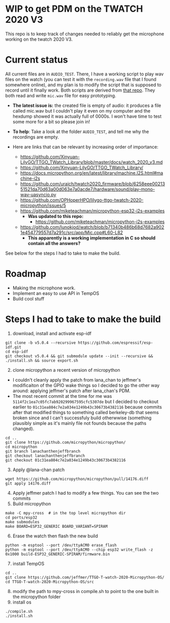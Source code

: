 # WIP to get PDM on the TWATCH 2020 V3

This repo is to keep track of changes needed to reliably get the microphone working on the twatch 2020 V3.

# Current status
All current files are in `AUDIO_TEST`. There, I have a working script to play wav files on the watch (you can test it with the `recording.wav` file that I found somewhere online), and my plan is to modify the script that is supposed to record until it finally work. Both scripts are derived from [that repo](https://github.com/miketeachman/micropython-i2s-examples). They both read and write `mic.wav` file for easy prototyping.

* **The latest issue is:** the created file is empty of audio: it produces a file called mic.wav but I couldn't play it even on my computer and the hexdump showed it was actually full of 0000s. I won't have time to test some more for a bit so please join in!

* **To help**: Take a look at the folder `AUDIO_TEST`, and tell me why the recordings are empty.

* Here are links that can be relevant by increasing order of importance:
    * https://github.com/Xinyuan-LilyGO/TTGO_TWatch_Library/blob/master/docs/watch_2020_v3.md
    * https://github.com/Xinyuan-LilyGO/TTGO_TWatch_Library/
    * https://docs.micropython.org/en/latest/library/machine.I2S.html#machine-i2s
    * https://github.com/uraich/twatch2020_firmware/blob/6258eee0021351521da70d63a00d063e7a0acde7/hardware/sound/play-mono-wav-uasyncio.py
    * https://github.com/OPHoperHPO/lilygo-ttgo-twatch-2020-micropython/issues/5
    * https://github.com/miketeachman/micropython-esp32-i2s-examples
        * **Was updated to this repo:**
            * https://github.com/miketeachman/micropython-i2s-examples
    * https://github.com/lunokjod/watch/blob/b71340b486b68d7682a9021e454779557d7a291c/src/app/Mic.cpp#L60-L82
        * **This apparently is a working implementation in C so should contain all the answers?**



See below for the steps I had to take to make the build.

# Roadmap
* Making the microphone work.
* Implement an easy to use API in TempOS
* Build cool stuff


# Steps I had to take to make the build
1. download, install and activate esp-idf
```
git clone -b v5.0.4 --recursive https://github.com/espressif/esp-idf.git
cd esp-idf
git checkout v5.0.4 && git submodule update --init --recursive && ./install.sh && source export.sh
```
2. clone micropython a recent version of micropython
* I couldn't cleanly apply the patch from lana_chan to jeffmer's modificaiton of the GPIO wake things so I decided to go the other way around: applying jeffmer's patch after lana_chan's PDM.
* The most recent commit at the time for me was `5114f2c1ea7c05fc7ab920299967595cfc5307de` but I decided to checkout earlier to `01c31ea804c7e2a034e1249b43c30673b4382116` because commits after that modified things to something called berkeley-db that seems broken since and I can't successfuly build otherwwise (something plausibly simple as it's mainly file not founds because the paths changed).
```
cd ..
git clone https://github.com/micropython/micropython/
cd micropython
git branch lanachanthenjeffbranch
git checkout lanachanthenjeffbranch
git checkout 01c31ea804c7e2a034e1249b43c30673b4382116
```
3. Apply @lana-chan patch
```
wget https://github.com/micropython/micropython/pull/14176.diff
git apply 14176.diff
```
4. Apply jeffmer patch
I had to modify a few things. You can see the two commits
5. Build micropython
```
make -C mpy-cross  # in the top level micropython dir
cd ports/esp32
make submodules
make BOARD=ESP32_GENERIC BOARD_VARIANT=SPIRAM
```
6. Erase the watch then flash the new build
```
python -m esptool --port /dev/ttyACM0 erase_flash
python -m esptool --port /dev/ttyACM0 --chip esp32 write_flash -z 0x1000 build-ESP32_GENERIC-SPIRAM/firmware.bin
```
7. install TempOS
```
cd ..
git clone https://github.com/jeffmer/TTGO-T-watch-2020-Micropython-OS/
cd TTGO-T-watch-2020-Micropython-OS/src
```
8. modify the path to mpy-cross in compile.sh to point to the one built in the micropython folder
9. install os
```
./compile.sh
./install.sh
```
